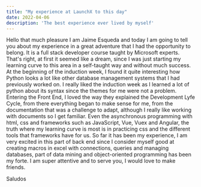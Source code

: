 ```yaml
---
title: "My experience at LaunchX to this day"
date: 2022-04-06
description: 'The best experience ever lived by myself'
---
```


Hello that much pleasure I am Jaime Esqueda and today I am going to tell you about my experience in a great adventure that I had the opportunity to belong. It is a full stack developer course taught by Microsoft experts. That's right, at first it seemed like a dream, since I was just starting my learning curve to this area in a self-taught way and without much success. At the beginning of the induction week, I found it quite interesting how Python looks a lot like other database management systems that I had previously worked on. I really liked the induction week as I learned a lot of python about its syntax since the themes for me were not a problem. Entering the Front End, I loved the way they explained the Development Lyfe Cycle, from there everything began to make sense for me, from the documentation that was a challenge to adapt, although I really like working with documents so I get familiar. Even the asynchronous programming with html, css and frameworks such as JavaScript, Vue, Vuex and Angular, the truth where my learning curve is most is in practicing css and the different tools that frameworks have for us.
So far it has been my experience, I am very excited in this part of back end since I consider myself good at creating macros in excel with connections, queries and managing databases, part of data mining and object-oriented programming has been my forte.
I am super attentive and to serve you, I would love to make friends.

Saludos
